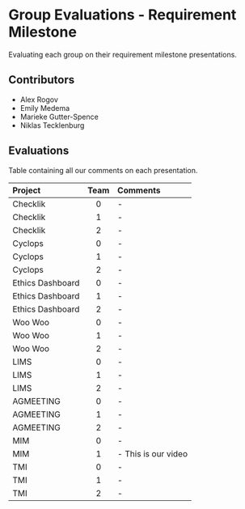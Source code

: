 # Group Evaluations - Requirement Milestone

Evaluating each group on their requirement milestone presentations.

## Contributors
- Alex Rogov
- Emily Medema
- Marieke Gutter-Spence
- Niklas Tecklenburg

## Evaluations

Table containing all our comments on each presentation.

|Project|Team|Comments|
|:------------------|:--:|:--------------------------------------------------------------------------------|
| Checklik          | 0  | - |
| Checklik          | 1  | - |
| Checklik          | 2  | - |
| Cyclops           | 0  | - |
| Cyclops           | 1  | - |
| Cyclops           | 2  | - |
| Ethics Dashboard  | 0  | - |
| Ethics Dashboard  | 1  | - |
| Ethics Dashboard  | 2  | - |
| Woo Woo           | 0  | - |
| Woo Woo           | 1  | - |
| Woo Woo           | 2  | - |
| LIMS              | 0  | - |
| LIMS              | 1  | - |
| LIMS              | 2  | - |
| AGMEETING         | 0  | - |
| AGMEETING         | 1  | - |
| AGMEETING         | 2  | - |
| MIM               | 0  | - |
| MIM               | 1  | - This is our video |
| TMI               | 0  | - |
| TMI               | 1  | - |
| TMI               | 2  | - |